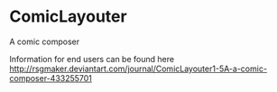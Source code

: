 # ComicLayouter
A comic composer

Information for end users can be found here http://rsgmaker.deviantart.com/journal/ComicLayouter1-5A-a-comic-composer-433255701
